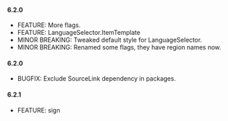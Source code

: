 #### 6.2.0
* FEATURE: More flags.
* FEATURE: LanguageSelector.ItemTemplate
* MINOR BREAKING: Tweaked default style for LanguageSelector.
* MINOR BREAKING: Renamed some flags, they have region names now.

#### 6.2.0
* BUGFIX: Exclude SourceLink dependency in packages.

#### 6.2.1
* FEATURE: sign
